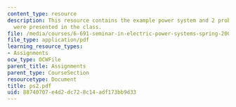 ```yaml
---
content_type: resource
description: This resource contains the example power system and 2 problems, which
  were presented in the class.
file: /media/courses/6-691-seminar-in-electric-power-systems-spring-2006/88740707e4d2dc728c14adf173bb9d33_ps2.pdf
file_type: application/pdf
learning_resource_types:
- Assignments
ocw_type: OCWFile
parent_title: Assignments
parent_type: CourseSection
resourcetype: Document
title: ps2.pdf
uid: 88740707-e4d2-dc72-8c14-adf173bb9d33
---
```


